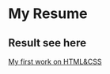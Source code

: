 # My Resume
## Result see here
[My first work on HTML&CSS](https://sanyarambo.github.io/Resume2/%D0%A0%D0%B5%D0%B7%D1%8E%D0%BC%D0%B5.html)
